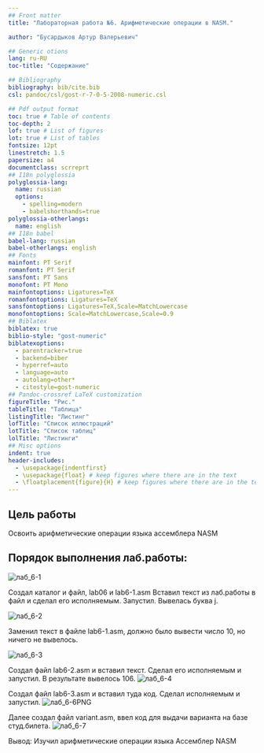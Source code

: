 ```yaml
---
## Front matter
title: "Лабораторная работа №6. Арифметические операции в NASM."

author: "Бусардыков Артур Валерьевич"

## Generic otions
lang: ru-RU
toc-title: "Содержание"

## Bibliography
bibliography: bib/cite.bib
csl: pandoc/csl/gost-r-7-0-5-2008-numeric.csl

## Pdf output format
toc: true # Table of contents
toc-depth: 2
lof: true # List of figures
lot: true # List of tables
fontsize: 12pt
linestretch: 1.5
papersize: a4
documentclass: scrreprt
## I18n polyglossia
polyglossia-lang:
  name: russian
  options:
	- spelling=modern
	- babelshorthands=true
polyglossia-otherlangs:
  name: english
## I18n babel
babel-lang: russian
babel-otherlangs: english
## Fonts
mainfont: PT Serif
romanfont: PT Serif
sansfont: PT Sans
monofont: PT Mono
mainfontoptions: Ligatures=TeX
romanfontoptions: Ligatures=TeX
sansfontoptions: Ligatures=TeX,Scale=MatchLowercase
monofontoptions: Scale=MatchLowercase,Scale=0.9
## Biblatex
biblatex: true
biblio-style: "gost-numeric"
biblatexoptions:
  - parentracker=true
  - backend=biber
  - hyperref=auto
  - language=auto
  - autolang=other*
  - citestyle=gost-numeric
## Pandoc-crossref LaTeX customization
figureTitle: "Рис."
tableTitle: "Таблица"
listingTitle: "Листинг"
lofTitle: "Список иллюстраций"
lotTitle: "Список таблиц"
lolTitle: "Листинги"
## Misc options
indent: true
header-includes:
  - \usepackage{indentfirst}
  - \usepackage{float} # keep figures where there are in the text
  - \floatplacement{figure}{H} # keep figures where there are in the text
---
```



## Цель работы
Освоить арифметические операции языка ассемблера NASM

## Порядок выполнения лаб.работы:
![лаб_6-1](https://github.com/arturbusardykov/arch-pc/assets/98996689/ad4e2e64-c7cc-48ce-b3df-2e7a27cf7695)

Создал каталог и файл, lab06 и lab6-1.asm Вставил текст из лаб.работы в файл и сделал его исполняемым. Запустил.
Вывелась буква j.

![лаб_6-2](https://github.com/arturbusardykov/arch-pc/assets/98996689/4031b1d8-72b2-4767-b163-d27987bb98c7)

Заменил текст в файле lab6-1.asm, должно было вывести число 10, но ничего не вывелось.


![лаб_6-3](https://github.com/arturbusardykov/arch-pc/assets/98996689/02e0f4f2-4a91-41d9-ba37-55dbccad2b50)

Создал файл lab6-2.asm и вставил текст. Сделал его исполняемым и запустил. В результате вывелось 106.
![лаб_6-4](https://github.com/arturbusardykov/arch-pc/assets/98996689/b3b73b67-d643-49d5-b0f4-c1fc99e1e96f)

Создал файл lab6-3.asm и вставил туда код. Сделал исполняемым и запустил.
![лаб_6-6PNG](https://github.com/arturbusardykov/arch-pc/assets/98996689/52385313-434d-4823-9411-e8227d68328e)

Далее создал файл variant.asm, ввел код для выдачи варианта на базе студ.билета.
![лаб_6-7](https://github.com/arturbusardykov/arch-pc/assets/98996689/c4767911-c7d2-45ad-9dbf-f89790d225d2)


Вывод:
Изучил арифметические операции языка Ассемблер NASM
